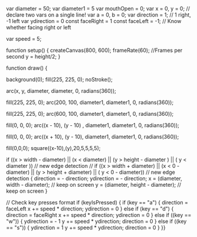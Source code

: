 var diameter = 50;
var diameter1 = 5 
var mouthOpen = 0;
var x = 0, y = 0; // declare two vars on a single line!
var a = 0, b = 0;
var direction = 1; // 1 right, -1 left
var ydirection = 0
const faceRight = 1
const faceLeft = -1; // Know whether facing right or left

var speed = 5;


function setup() {
  createCanvas(800, 600);
  frameRate(60); //Frames per second
  y = height/2;
}

function draw() {

  background(0);
  fill(225, 225, 0);
  noStroke();

  arc(x, y, diameter, diameter, 0, radians(360));

  fill(225, 225, 0);
  arc(200, 100, diameter1, diameter1, 0, radians(360));

  fill(225, 225, 0);
  arc(600, 100, diameter1, diameter1, 0, radians(360));


  fill(0, 0, 0);
  arc((x - 10), (y - 10) , diameter1, diameter1, 0, radians(360));

  fill(0, 0, 0);
  arc((x + 10), (y - 10), diameter1, diameter1, 0, radians(360));

  fill(0,0,0);
  square((x-10),(y),20,5,5,5,5);

  if ((x > width -  diameter) || (x < diameter)  || (y > height - diameter ) || ( y < diameter )) // new edge detection
  // if ((x > width + diameter) || (x < 0 - diameter) || (y > height + diameter) || ( y < 0 - diameter)) // new edge detection
  {
      direction = - direction;
      ydirection = - direction;
      x = (diameter, width - diameter); // keep on screen 
      y = (diameter, height - diameter); // keep on screen 
  }

  // Check key presses format
  if (keyIsPressed)
  {
    if (key == "a") {
      direction = faceLeft
      x += speed * direction;
      ydirection = 0
    }
    else if (key == "d") {
      direction = faceRight
      x += speed * direction;
      ydirection = 0
    } 
    else if ((key == "w")) {
      ydirection =  - 1
      y += speed * ydirection; 
      direction = 0
    }
    else if ((key == "s")) {
      ydirection = 1
      y += speed * ydirection; 
      direction = 0
    }
  }}
